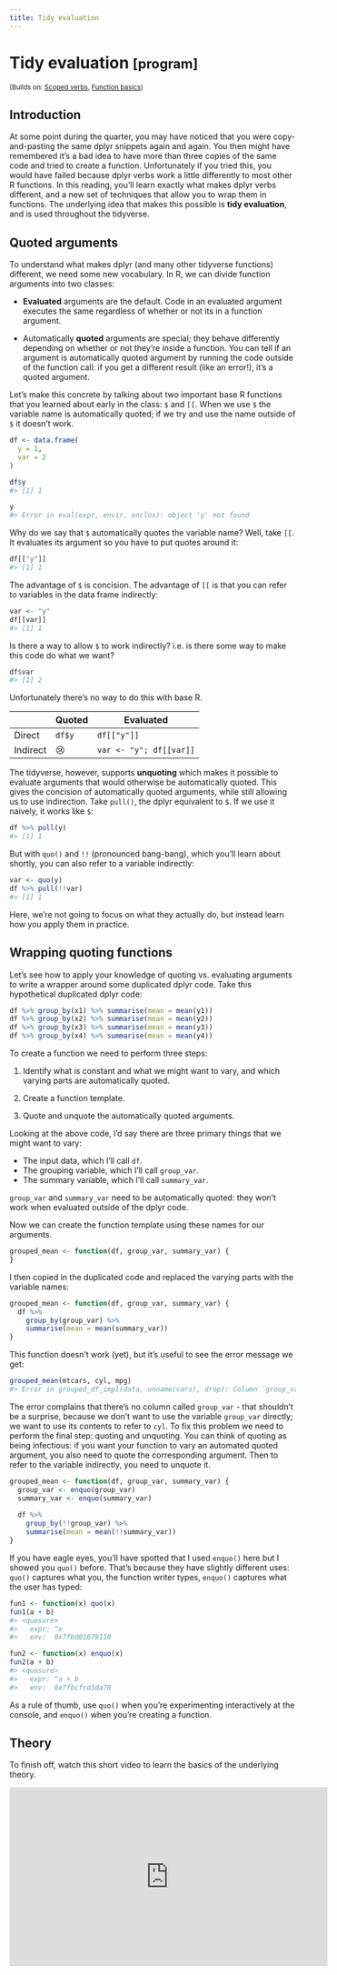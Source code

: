 ```yaml
---
title: Tidy evaluation
---
```


<!-- Generated automatically from tidy-eval.yml. Do not edit by hand -->

# Tidy evaluation <small class='program'>[program]</small>
<small>(Builds on: [Scoped verbs](manip-scoped.md), [Function basics](function-basics.md))</small>


## Introduction

At some point during the quarter, you may have noticed that you were
copy-and-pasting the same dplyr snippets again and again. You then might
have remembered it’s a bad idea to have more than three copies of the
same code and tried to create a function. Unfortunately if you tried
this, you would have failed because dplyr verbs work a little
differently to most other R functions. In this reading, you’ll learn
exactly what makes dplyr verbs different, and a new set of techniques
that allow you to wrap them in functions. The underlying idea that makes
this possible is **tidy evaluation**, and is used throughout the
tidyverse.

## Quoted arguments

To understand what makes dplyr (and many other tidyverse functions)
different, we need some new vocabulary. In R, we can divide function
arguments into two classes:

  - **Evaluated** arguments are the default. Code in an evaluated
    argument executes the same regardless of whether or not its in a
    function argument.

  - Automatically **quoted** arguments are special; they behave
    differently depending on whether or not they’re inside a function.
    You can tell if an argument is automatically quoted argument by
    running the code outside of the function call: if you get a
    different result (like an error\!), it’s a quoted argument.

Let’s make this concrete by talking about two important base R functions
that you learned about early in the class: `$` and `[[`. When we use `$`
the variable name is automatically quoted; if we try and use the name
outside of `$` it doesn’t work.

``` r
df <- data.frame(
  y = 1,
  var = 2
)

df$y
#> [1] 1

y
#> Error in eval(expr, envir, enclos): object 'y' not found
```

Why do we say that `$` automatically quotes the variable name? Well,
take `[[`. It evaluates its argument so you have to put quotes around
it:

``` r
df[["y"]]
#> [1] 1
```

The advantage of `$` is concision. The advantage of `[[` is that you can
refer to variables in the data frame indirectly:

``` r
var <- "y"
df[[var]]
#> [1] 1
```

Is there a way to allow `$` to work indirectly? i.e. is there some way
to make this code do what we want?

``` r
df$var
#> [1] 2
```

Unfortunately there’s no way to do this with base R.

|          | Quoted | Evaluated               |
| -------- | ------ | ----------------------- |
| Direct   | `df$y` | `df[["y"]]`             |
| Indirect | 😢      | `var <- "y"; df[[var]]` |

The tidyverse, however, supports **unquoting** which makes it possible
to evaluate arguments that would otherwise be automatically quoted. This
gives the concision of automatically quoted arguments, while still
allowing us to use indirection. Take `pull()`, the dplyr equivalent to
`$`. If we use it naively, it works like `$`:

``` r
df %>% pull(y)
#> [1] 1
```

But with `quo()` and `!!` (pronounced bang-bang), which you’ll learn
about shortly, you can also refer to a variable indirectly:

``` r
var <- quo(y)
df %>% pull(!!var)
#> [1] 1
```

Here, we’re not going to focus on what they actually do, but instead
learn how you apply them in practice.

## Wrapping quoting functions

Let’s see how to apply your knowledge of quoting vs. evaluating
arguments to write a wrapper around some duplicated dplyr code. Take
this hypothetical duplicated dplyr code:

``` r
df %>% group_by(x1) %>% summarise(mean = mean(y1))
df %>% group_by(x2) %>% summarise(mean = mean(y2))
df %>% group_by(x3) %>% summarise(mean = mean(y3))
df %>% group_by(x4) %>% summarise(mean = mean(y4))
```

To create a function we need to perform three steps:

1.  Identify what is constant and what we might want to vary, and which
    varying parts are automatically quoted.

2.  Create a function template.

3.  Quote and unquote the automatically quoted arguments.

Looking at the above code, I’d say there are three primary things that
we might want to vary:

  - The input data, which I’ll call `df`.
  - The grouping variable, which I’ll call `group_var`.
  - The summary variable, which I’ll call `summary_var`.

`group_var` and `summary_var` need to be automatically quoted: they
won’t work when evaluated outside of the dplyr code.

Now we can create the function template using these names for our
arguments.

``` r
grouped_mean <- function(df, group_var, summary_var) {
}
```

I then copied in the duplicated code and replaced the varying parts with
the variable names:

``` r
grouped_mean <- function(df, group_var, summary_var) {
  df %>% 
    group_by(group_var) %>% 
    summarise(mean = mean(summary_var))
}
```

This function doesn’t work (yet), but it’s useful to see the error
message we get:

``` r
grouped_mean(mtcars, cyl, mpg)
#> Error in grouped_df_impl(data, unname(vars), drop): Column `group_var` is unknown
```

The error complains that there’s no column called `group_var` - that
shouldn’t be a surprise, because we don’t want to use the variable
`group_var` directly; we want to use its contents to refer to `cyl`. To
fix this problem we need to perform the final step: quoting and
unquoting. You can think of quoting as being infectious: if you want
your function to vary an automated quoted argument, you also need to
quote the corresponding argument. Then to refer to the variable
indirectly, you need to unquote it.

``` r
grouped_mean <- function(df, group_var, summary_var) {
  group_var <- enquo(group_var)
  summary_var <- enquo(summary_var)
  
  df %>% 
    group_by(!!group_var) %>% 
    summarise(mean = mean(!!summary_var))
}
```

If you have eagle eyes, you’ll have spotted that I used `enquo()` here
but I showed you `quo()` before. That’s because they have slightly
different uses: `quo()` captures what you, the function writer types,
`enquo()` captures what the user has typed:

``` r
fun1 <- function(x) quo(x)
fun1(a + b)
#> <quosure>
#>   expr: ^x
#>   env:  0x7fbd01679110

fun2 <- function(x) enquo(x)
fun2(a + b)
#> <quosure>
#>   expr: ^a + b
#>   env:  0x7fbcfcd3da78
```

As a rule of thumb, use `quo()` when you’re experimenting interactively
at the console, and `enquo()` when you’re creating a function.

## Theory

To finish off, watch this short video to learn the basics of the
underlying
theory.

<iframe width="560" height="315" src="https://www.youtube.com/embed/nERXS3ssntw" frameborder="0" allow="autoplay; encrypted-media" allowfullscreen>

</iframe>

